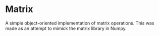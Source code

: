 # Matrix
A simple object-oriented implementation of matrix operations. This was made as an attempt to mimick the matrix library in Numpy.
